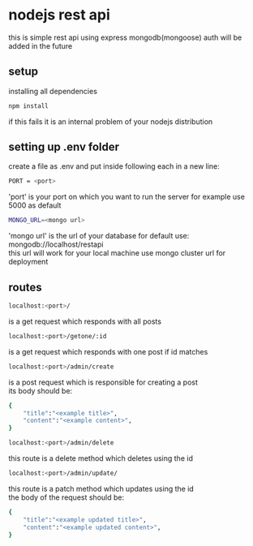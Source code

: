 # nodejs rest api

this is simple rest api using express mongodb(mongoose) auth will be added in the future

## setup

installing all dependencies

```sh
npm install
```

if this fails it is an internal problem of your nodejs distribution

## setting up .env folder

create a file as .env and put inside following each in a new line:

```sh
PORT = <port>
```

'port' is your port on which you want to run the server for example use 5000 as default

```sh
MONGO_URL=<mongo url>
```

'mongo url' is the url of your database for default use:  
mongodb://localhost/restapi  
this url will work for your local machine use mongo cluster url for deployment

## routes

```sh
localhost:<port>/
```

is a get request which responds with all posts

```sh
localhost:<port>/getone/:id
```

is a get request which responds with one post if id matches

```sh
localhost:<port>/admin/create
```

is a post request which is responsible for creating a post  
its body should be:

```sh
{
    "title":"<example title>",
    "content":"<example content>",
}
```

```sh
localhost:<port>/admin/delete
```

this route is a delete method which deletes using the id

```sh
localhost:<port>/admin/update/
```

this route is a patch method which updates using the id  
the body of the request should be:

```sh
{
    "title":"<example updated title>",
    "content":"<example updated content>",
}
```
